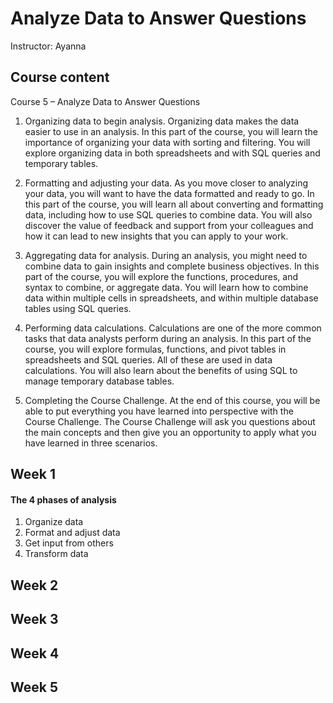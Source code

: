 # Analyze Data to Answer Questions

Instructor: Ayanna

## C​ourse content
C​ourse 5 – Analyze Data to Answer Questions

1. O​rganizing data to begin analysis. Organizing data makes the data easier to use in an analysis. In this part of the course, you will learn the importance of organizing your data with sorting and filtering. You will explore organizing data in both spreadsheets and with SQL queries and temporary tables.

2. F​ormatting and adjusting your data. As you move closer to analyzing your data, you will want to have the data formatted and ready to go. In this part of the course, you will learn all about converting and formatting data, including how to use SQL queries to combine data. You will also discover the value of feedback and support from your colleagues and how it can lead to new insights that you can apply to your work.

3. A​ggregating data for analysis. During an analysis, you might need to combine data to gain insights and complete business objectives. In this part of the course, you will explore the functions, procedures, and syntax to combine, or aggregate data. You will learn how to combine data within multiple cells in spreadsheets, and within multiple database tables using SQL queries. 

4. Performing d​ata calculations. Calculations are one of the more common tasks that data analysts perform during an analysis. In this part of the course, you will explore formulas, functions, and pivot tables in spreadsheets and SQL queries. All of these are used in data calculations. You will also learn about the benefits of using SQL to manage temporary database tables. 

5. Completing the C​ourse Challenge. At the end of this course, you will be able to put everything you have learned into perspective with the Course Challenge. The Course Challenge will ask you questions about the main concepts and then give you an opportunity to apply what you have learned in three scenarios.

## Week 1

#### The 4 phases of analysis
1. Organize data
2. Format and adjust data
3. Get input from others
4. Transform data



## Week 2
## Week 3
## Week 4
## Week 5



